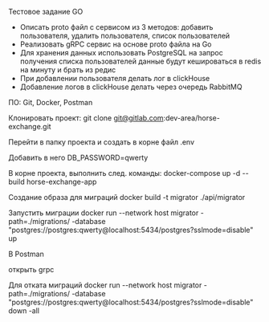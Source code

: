 Тестовое задание GO

- Описать proto файл с сервисом из 3 методов: добавить пользователя, удалить пользователя, список пользователей
- Реализовать gRPC сервис на основе proto файла на Go
- Для хранения данных использовать PostgreSQL на запрос получения списка пользователей данные будут кешироваться в redis на минуту и брать из редис
- При добавлении пользователя делать лог в clickHouse
- Добавление логов в clickHouse делать через очередь RabbitMQ

ПО: Git, Docker, Postman

Клонировать проект:
git clone git@gitlab.com:dev-area/horse-exchange.git

Перейти в папку проекта и cоздать в корне файл .env

Добавить в него
DB_PASSWORD=qwerty

В корне проекта, выполнить след. команды:
docker-compose up -d --build horse-exchange-app

Создание образа для миграций
docker build -t migrator ./api/migrator

Запустить миграции
docker run --network host migrator -path=./migrations/ -database "postgres://postgres:qwerty@localhost:5434/postgres?sslmode=disable" up

В Postman

открыть grpc




Для отката миграций
docker run --network host migrator -path=./migrations/ -database "postgres://postgres:qwerty@localhost:5434/postgres?sslmode=disable" down -all